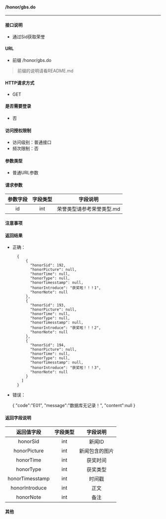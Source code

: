 #### /honor/gbs.do
---------------------------

#### 接口说明
- 通过Sid获取荣誉

#### URL
- 前缀 /honor/gbs.do

>前缀的说明请看README.md

#### HTTP请求方式
- GET

#### 是否需要登录
- 否

#### 访问授权限制
- 访问级别：普通接口
- 频次限制：否

#### 参数类型
- 普通URL参数

#### 请求参数
|参数字段|字段类型|字段说明|
|:----------:|:--------:|:---------:|
| id  |  int |  荣誉类型请参考荣誉类型.md|

#### 注意事项

#### 返回结果
- 正确：

		{
			{
			  "honorSid": 192,
			  "honorPicture": null,
			  "honorTime": null,
			  "honorType": null,
			  "honorTimesstamp": null,
			  "honorIntroduce": "获奖啦！！！1",
			  "honorNote": null
			},
			{
			  "honorSid": 193,
			  "honorPicture": null,
			  "honorTime": null,
			  "honorType": null,
			  "honorTimesstamp": null,
			  "honorIntroduce": "获奖啦！！！2",
			  "honorNote": null
			},
			{
			  "honorSid": 194,
			  "honorPicture": null,
			  "honorTime": null,
			  "honorType": null,
			  "honorTimesstamp": null,
			  "honorIntroduce": "获奖啦！！！3",
			  "honorNote": null
			}
		  ]
		}

- 错误：

	{
		"code":"E01",
		"message":"数据库无记录！",
		"content":null
	}


#### 返回字段说明

|返回值字段|字段类型|字段说明|
|:----------:|:--------:|:---------:|
| honorSid  |  int |  新闻ID |
| honorPicture| int | 新闻包含的图片 |
| honorTime|int|获奖时间|
| honorType|int|获奖类型|
| honorTimesstamp| int | 时间戳 |
| honorIntroduce|int|正文|
| honorNote|int|备注|

#### 其他